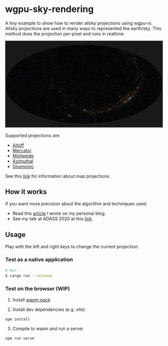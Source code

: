 # wgpu-sky-rendering

A tiny example to show how to render allsky projections using wgpu-rs.
Allsky projections are used in many ways to represented the earth/sky.
This method does the projection per-pixel and runs in realtime.

![Aitoff projection rendering of the sky](./screenshot.png)

Supported projections are:
* [Aitoff](https://en.wikipedia.org/wiki/Aitoff_projection)
* [Mercator](https://en.wikipedia.org/wiki/Mercator_projection)
* [Mollweide](https://en.wikipedia.org/wiki/Mollweide_projection)
* [Azimuthal](https://en.wikipedia.org/wiki/Azimuthal_equidistant_projection)
* [Gnomonic](https://en.wikipedia.org/wiki/Gnomonic_projection)

See this [link](https://en.wikipedia.org/wiki/List_of_map_projections) for information about map projections.

## How it works

If you want more precision about the algorithm and techniques used:
* Read this [article](https://bmatthieu3.github.io/posts/allskyrendering/) I wrote on my personal blog.
* See my talk at ADASS 2020 at this [link](https://www.youtube.com/watch?v=TILtJOiiRoc).

## Usage

Play with the left and right keys to change the current projection.

### Test as a native application

```sh
# Run
$ cargo run --release
```

### Test on the browser (WIP)

1. Install [wasm-pack](https://rustwasm.github.io/wasm-pack/installer/)

2. Install dev dependencies (e.g. vite)

```sh
npm install
```

3. Compile to wasm and run a server

```sh
npm run serve
```
